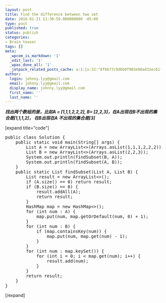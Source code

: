 ```yaml
---
layout: post
title: Find the difference between two set
date: 2016-01-21 11:30:59.000000000 -05:00
type: post
published: true
status: publish
categories:
- Brain teaser
tags: []
meta:
  _wpcom_is_markdown: '1'
  _edit_last: '1'
  _wpas_done_all: '1'
  _jetpack_related_posts_cache: a:1:{s:32:"8f6677c9d6b0f903e98ad32ec61f8deb";a:2:{s:7:"expires";i:1468447758;s:7:"payload";a:3:{i:0;a:1:{s:2:"id";i:2049;}i:1;a:1:{s:2:"id";i:105;}i:2;a:1:{s:2:"id";i:206;}}}}
author:
  login: johnny.lyy@gmail.com
  email: johnny.lyy@gmail.com
  display_name: johnny.lyy@gmail.com
  first_name: ''
  last_name: ''
---
```

<p><strong><em>找出两个数组的差，比如A = [1,1,1,2,2,2], B= [2,2,3]，在A出现在B不出现的集合是[1,1,1,2]， 在B出现在A    不出现的集合是[3]</em></strong></p>
<p>[expand title="code"]</p>
<pre>
public class Solution {
    public static void main(String[] args) {
        List<integer> A = new ArrayList<>(Arrays.asList(1,1,1,2,2,2));
        List<integer> B = new ArrayList<>(Arrays.asList(2,2,3));
        System.out.println(findSubset(B, A));
        System.out.println(findSubset(A, B));
    }
    public static List<integer> findSubset(List<integer> A, List<integer> B) {
        List<integer> result = new ArrayList<>();
        if (A.size() == 0) return result;
        if (B.size() == 0) {
            result.addAll(A);
            return result;
        }
        HashMap<Integer, Integer> map = new HashMap<>();
        for (int num : A) {
            map.put(num, map.getOrDefault(num, 0) + 1);
        }
        for (int num : B) {
            if (map.containsKey(num)) {
                map.put(num, map.get(num) - 1);
            }
        }
        for (int num : map.keySet()) {
            for (int i = 0; i < map.get(num); i++) {
                result.add(num);
            }
        }
        return result;
    }
}
</integer></integer></integer></integer></integer></integer></pre>
<p>[/expand]</p>
